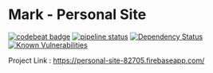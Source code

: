 # Mark - Personal Site

[![codebeat badge](https://codebeat.co/badges/94242a06-e246-40f8-b32e-6a0166697175)](https://codebeat.co/projects/github-com-skyrex-mark-mark-master) [![pipeline status](https://gitlab.com/skyrex-mark/mark/badges/master/pipeline.svg)](https://gitlab.com/skyrex-mark/mark/commits/master) [![Dependency Status](https://david-dm.org/skyrex-mark/mark.svg)](https://david-dm.org/skyrex-mark/mark) [![Known Vulnerabilities](https://snyk.io/test/github/skyrex-mark/mark/badge.svg)](https://snyk.io/test/github/skyrex-mark/mark)

Project Link : https://personal-site-82705.firebaseapp.com/
